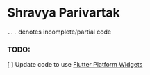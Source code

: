 # Shravya Parivartak


`...` denotes incomplete/partial code


### TODO:
[ ] Update code to use [Flutter Platform Widgets](https://github.com/stryder-dev/flutter_platform_widgets)
